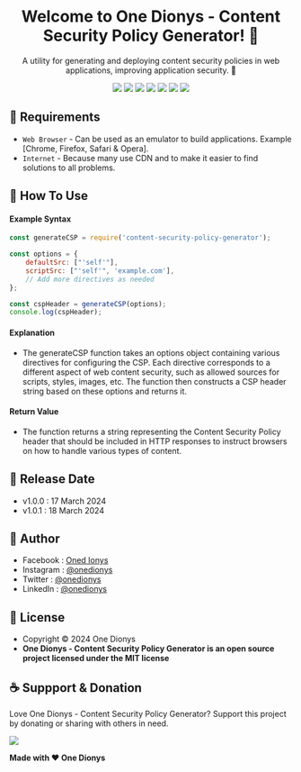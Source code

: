 <h1 align="center">Welcome to One Dionys - Content Security Policy Generator! 👋 </h1>

<p align="center">A utility for generating and deploying content security policies in web applications, improving application security. 💖 </p>

<p align="center">
<img src="https://img.shields.io/github/contributors/onedionys/onedionys-content-security-policy-generator?style=flat-square">
<img src="https://img.shields.io/github/issues/onedionys/onedionys-content-security-policy-generator?style=flat-square">
<img src="https://img.shields.io/github/stars/onedionys/onedionys-content-security-policy-generator?style=flat-square"> 
<img src="https://img.shields.io/github/forks/onedionys/onedionys-content-security-policy-generator?style=flat-square">
<img src="https://img.shields.io/github/last-commit/onedionys/onedionys-content-security-policy-generator.svg?style=flat-square">
<img src="https://img.shields.io/github/languages/code-size/onedionys/onedionys-content-security-policy-generator?style=flat-square">
<img src="https://img.shields.io/github/license/onedionys/onedionys-content-security-policy-generator?style=flat-square">
</p>

## 💾 Requirements

* `Web Browser` - Can be used as an emulator to build applications. Example [Chrome, Firefox, Safari & Opera].
* `Internet` - Because many use CDN and to make it easier to find solutions to all problems.

## 🎯 How To Use

#### Example Syntax

```javascript
const generateCSP = require('content-security-policy-generator');

const options = {
    defaultSrc: ["'self'"],
    scriptSrc: ["'self'", 'example.com'],
    // Add more directives as needed
};

const cspHeader = generateCSP(options);
console.log(cspHeader);
```

#### Explanation

* The generateCSP function takes an options object containing various directives for configuring the CSP. Each directive corresponds to a different aspect of web content security, such as allowed sources for scripts, styles, images, etc. The function then constructs a CSP header string based on these options and returns it.

#### Return Value

* The function returns a string representing the Content Security Policy header that should be included in HTTP responses to instruct browsers on how to handle various types of content.

## 📆 Release Date

* v1.0.0 : 17 March 2024
* v1.0.1 : 18 March 2024

## 🧑 Author

* Facebook : <a href="https://www.facebook.com/theonedionys"> Oned Ionys</a>
* Instagram : <a href="https://www.instagram.com/onedionys/"> @onedionys</a>
* Twitter : <a href="https://twitter.com/onedionys"> @onedionys</a>
* LinkedIn :  <a href="https://www.linkedin.com/in/onedionys/"> @onedionys</a>

## 📝 License

* Copyright © 2024 One Dionys
* **One Dionys - Content Security Policy Generator is an open source project licensed under the MIT license**

## ☕️ Suppport & Donation

Love One Dionys - Content Security Policy Generator? Support this project by donating or sharing with others in need.

<a href="https://www.buymeacoffee.com/onedionys"><img src="https://img.shields.io/badge/Buy_Me_A_Coffee-FFDD00?style=for-the-badge&logo=buy-me-a-coffee&logoColor=black"/> </a>

**Made with ❤️ One Dionys**

